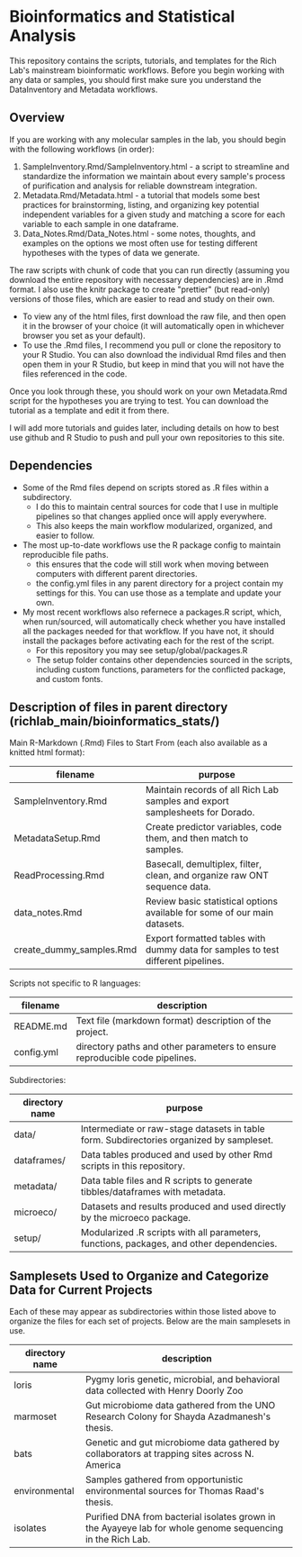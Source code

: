 Bioinformatics and Statistical Analysis
========================================

This repository contains the scripts, tutorials, and templates for the Rich Lab's mainstream bioinformatic workflows.
Before you begin working with any data or samples, you should first make sure you understand the DataInventory and Metadata workflows.

Overview
--------

If you are working with any molecular samples in the lab, you should begin with the following workflows (in order):

1. SampleInventory.Rmd/SampleInventory.html - a script to streamline and standardize the information we maintain about every sample's process of purification and analysis for reliable downstream integration.
2. Metadata.Rmd/Metadata.html - a tutorial that models some best practices for brainstorming, listing, and organizing key potential independent variables for a given study and matching a score for each variable to each sample in one dataframe.
3. Data_Notes.Rmd/Data_Notes.html - some notes, thoughts, and examples on the options we most often use for testing different hypotheses with the types of data we generate.

The raw scripts with chunk of code that you can run directly (assuming you download the entire repository with necessary dependencies) are in .Rmd format. I also use the knitr package to create "prettier" (but read-only) versions of those files, which are easier to read and study on their own.
- To view any of the html files, first download the raw file, and then open it in the browser of your choice (it will automatically open in whichever browser you set as your default).
- To use the .Rmd files, I recommend you pull or clone the repository to your R Studio. You can also download the individual Rmd files and then open them in your R Studio, but keep in mind that you will not have the files referenced in the code.

Once you look through these, you should work on your own Metadata.Rmd script for the hypotheses you are trying to test. You can download the tutorial as a template and edit it from there.

I will add more tutorials and guides later, including details on how to best use github and R Studio to push and pull your own repositories to this site.


Dependencies
------------

- Some of the Rmd files depend on scripts stored as .R files within a subdirectory.
  - I do this to maintain central sources for code that I use in multiple pipelines so that changes applied once will apply everywhere.
  - This also keeps the main workflow modularized, organized, and easier to follow.
- The most up-to-date workflows use the R package config to maintain reproducible file paths.
  - this ensures that the code will still work when moving between computers with different parent directories.
  - the config.yml files in any parent directory for a project contain my settings for this. You can use those as a template and update your own.
- My most recent workflows also refernece a packages.R script, which, when run/sourced, will automatically check whether you have installed all the packages needed for that workflow. If you have not, it should install the packages before activating each for the rest of the script.
  - For this repository you may see setup/global/packages.R
  - The setup folder contains other dependencies sourced in the scripts, including custom functions, parameters for the conflicted package, and custom fonts.

Description of files in parent directory (richlab_main/bioinformatics_stats/)
------------------------------------------------------------------------------

Main R-Markdown (.Rmd) Files to Start From (each also available as a knitted html format):

filename                          |  purpose
----------------------------------|------------------------------------------------------------------------------------
SampleInventory.Rmd               |  Maintain records of all Rich Lab samples and export samplesheets for Dorado.
MetadataSetup.Rmd                 |  Create predictor variables, code them, and then match to samples.
ReadProcessing.Rmd                |  Basecall, demultiplex, filter, clean, and organize raw ONT sequence data.
data_notes.Rmd                    |  Review basic statistical options available for some of our main datasets.
create_dummy_samples.Rmd          |  Export formatted tables with dummy data for samples to test different pipelines.

Scripts not specific to R languages:

filename                          |  description
----------------------------------|------------------------------------------------------------------------------------
README.md                         |  Text file (markdown format) description of the project.
config.yml                        |  directory paths and other parameters to ensure reproducible code pipelines.


Subdirectories:


directory name                    |  purpose
----------------------------------|------------------------------------------------------------------------------------
data/                             |  Intermediate or raw-stage datasets in table form. Subdirectories organized by sampleset.
dataframes/                       |  Data tables produced and used by other Rmd scripts in this repository.
metadata/                         |  Data table files and R scripts to generate tibbles/dataframes with metadata.
microeco/                         |  Datasets and results produced and used directly by the microeco package.
setup/                            |  Modularized .R scripts with all parameters, functions, packages, and other dependencies.



Samplesets Used to Organize and Categorize Data for Current Projects
---------------------------------------------------------------------
Each of these may appear as subdirectories within those listed above to organize the files for each set of projects. Below are the main samplesets in use.

directory name                    |  description
----------------------------------|------------------------------------------------------------------------------------
loris                             |  Pygmy loris genetic, microbial, and behavioral data collected with Henry Doorly Zoo
marmoset                          |  Gut microbiome data gathered from the UNO Research Colony for Shayda Azadmanesh's thesis.
bats                              |  Genetic and gut microbiome data gathered by collaborators at trapping sites across N. America
environmental                     |  Samples gathered from opportunistic environmental sources for Thomas Raad's thesis.
isolates                          |  Purified DNA from bacterial isolates grown in the Ayayeye lab for whole genome sequencing in the Rich Lab.


